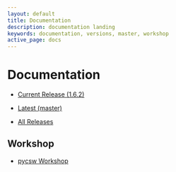 ```yaml
---
layout: default
title: Documentation
description: documentation landing
keywords: documentation, versions, master, workshop
active_page: docs
---
```


# Documentation

* [Current Release (1.6.2)]({{site.baseurl}}/docs/1.6.2)
* [Latest (master)]({{site.baseurl}}/docs/latest)

* [All Releases](https://pycsw.readthedocs.org)

Workshop
--------

* [pycsw Workshop](http://geopython.github.io/pycsw-workshop)

